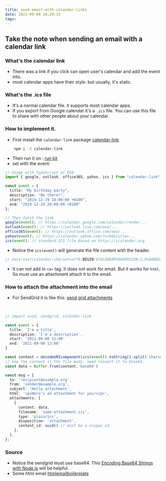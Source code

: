 ```yaml
---
title: send-email-with-calendar-links
date: 2021-09-08 18:29:33
tags:
---
```


## Take the note when sending an email with a calendar link
### What's the calendar link
- There was a link if you click can open user's calendar and add the event into.
- most calendar apps have their style. but usually, it's static.
### What's the .ics file
- It's a normal calendar file. it supports most calendar apps. 
- If you export from Google calendar it's a `.ics` file. You can use this file to share with other people about your calendar.
### How to implement it.
- First install the `calendar-link` package  [calendar-link](https://www.npmjs.com/package/calendar-link)
```sh
    npm i -S calendar-link
```
- Then run it on : [run kit](https://npm.runkit.com/calendar-link)
- set with the event:
```ts
// Usage with TypeScript or ES6
import { google, outlook, office365, yahoo, ics } from "calendar-link";

const event = {
  title: "My birthday party",
  description: "Be there!",
  start: "2019-12-29 18:00:00 +0100",
  end: "2019-12-29 20:00:00 +0100"
};

// Then fetch the link
google(event); // https://calendar.google.com/calendar/render...
outlook(event); // https://outlook.live.com/owa/...
office365(event); // https://outlook.office.com/owa/...
yahoo(event); // https://calendar.yahoo.com/?v=60&title=...
ics(event); // standard ICS file based on https://icalendar.org
```

- Notice the `ics(event)` will generate the file content with the header.
```js
// data:text/calendar;charset=utf8,BEGIN:VCALENDAR%0AVERSION:2.0%0ABEGIN:VEVENT%0ADTSTART:20191229T170000Z%0ADTEND:20191229T180000Z%0ASUMMARY:My%20birthday%20party%0ADESCRIPTION:Be%20there!%0AEND:VEVENT%0AEND:VCALENDAR%0A
```
- It can not add in `<a>` tag. It does not work for email. But it works for `html`. So must use an attachment attach it to the email.
### How to attach the attachment into the email
- For SendGrid it is like this:
[send grid attachments](https://github.com/sendgrid/sendgrid-nodejs/blob/main/docs/use-cases/attachments.md)

<br>

```ts
// import uuid, sendgrid, calendar-link

const event = {
  title: `I'm a title`,
  description: `I'm a description`,
  start: '2021-09-08 12:00'
  end: '2021-09-08 13:00'
}

const content = decodeURIcomponent(ics(event)).toString().split(`charset=utf-8,`)[1]
// now the content is the file body. need convert it to base64.
const data = Buffer.from(content,'base64')

const msg = {
  to: 'recipient@example.org',
  from: 'sender@example.org',
  subject: 'Hello attachment',
  html: '<p>Here’s an attachment for you!</p>',
  attachments: [
    {
      content: data,
      filename: 'some-attachment.ics',
      type: 'plain/ics',
      disposition: 'attachment',
      content_id: uuid() // must be a unique id.
    },
  ],
};
```
### Source
- Notice the sendgrid must use base64. This [Encoding Base64 Strings with Node.js](https://stackabuse.com/encoding-and-decoding-base64-strings-in-node-js/) will be helpful.
- Some html email [htmlemailboilerplate](http://htmlemailboilerplate.com/)

